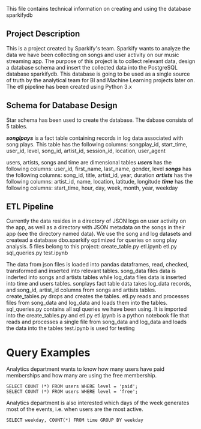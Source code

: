 This file contains technical information on creating and using the database sparkifydb

## Project Description

This is a project created by Sparkify's team. Sparkify wants to analyze the data we have been collecting on songs and user activity on our music streaming app. The purpose of this project is to collect relevant data, design a database schema and insert the collected data into the PostgreSQL database sparkifydb. This database is going to be used as a single source of truth by the analytical team for BI and Machine Learning projects later on. The etl pipeline has been created using Python 3.x

## Schema for Database Design
Star schema has been used to create the database. The dabase consists of 5 tables.

***songlpays*** is a fact table containing records in log data associated with song plays. This table has the following columns: songplay_id, start_time, user_id, level, song_id, artist_id, session_id, location, user_agent

users, artists, songs and time are dimensional tables
***users*** has the following columns: user_id, first_name, last_name, gender, level
***songs*** has the following columns: song_id, title, artist_id, year, duration
***artists*** has the following columns: artist_id, name, location, latitude, longitude
***time*** has the following columns: start_time, hour, day, week, month, year, weekday

## ETL Pipeline

Currently the data resides in a directory of JSON logs on user activity on the app, as well as a directory with JSON metadata on the songs in their app (see the directory named data). We use the song and log datasets and createad a database dbo.sparkify optimized for queries on song play analysis.
5 files belong to this project:
create_table.py
etl.ipynb
etl.py
sql_queries.py
test.ipynb
 
The data from json files is loaded into pandas dataframes, read, checked, transformed and inserted into relevant tables. song_data files data is inderted into songs and artists tables while log_data files data is inserted into time and users tables. sonplays fact table data takes log_data records, and song_id, artist_id columns from songs and artists tables. 
create_tables.py drops and creates the tables. 
etl.py reads and processes files from song_data and log_data and loads them into the tables.
sql_queries.py contains all sql queries we have been using. It is imported into the create_tables.py and etl.py
etl.ipynb is a python notebook file that reads and processes a single file from song_data and log_data and loads the data into the tables
test.ipynb is used for testing

# Query Examples

Analytics department wants to know how many users have paid memberships and how many are using the free membership.
```
SELECT COUNT (*) FROM users WHERE level = 'paid';
SELECT COUNT (*) FROM users WHERE level = 'free';
```

Analytics department is also interested which days of the week generates most of the events, i.e. when users are the most active.

```
SELECT weekday, COUNT(*) FROM time GROUP BY weekday
```

